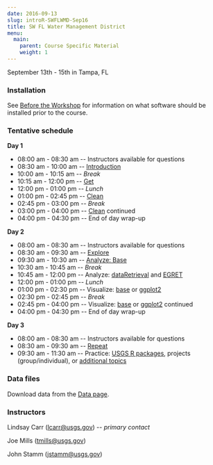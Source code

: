 ```yaml
---
date: 2016-09-13
slug: introR-SWFLWMD-Sep16
title: SW FL Water Management District
menu: 
  main:
    parent: Course Specific Material
    weight: 1
---
```

September 13th - 15th in Tampa, FL

### Installation

See [Before the Workshop](/intro-curriculum/Before) for information on what software should be installed prior to the course.

### Tentative schedule

**Day 1**

-   08:00 am - 08:30 am -- Instructors available for questions
-   08:30 am - 10:00 am -- [Introduction](/intro-curriculum/Introduction)
-   10:00 am - 10:15 am -- *Break*
-   10:15 am - 12:00 pm -- [Get](/intro-curriculum/Get)
-   12:00 pm - 01:00 pm -- *Lunch*
-   01:00 pm - 02:45 pm -- [Clean](/intro-curriculum/Clean)
-   02:45 pm - 03:00 pm -- *Break*
-   03:00 pm - 04:00 pm -- [Clean](/intro-curriculum/Clean) continued
-   04:00 pm - 04:30 pm -- End of day wrap-up

**Day 2**

-   08:00 am - 08:30 am -- Instructors available for questions
-   08:30 am - 09:30 am -- [Explore](/intro-curriculum/Explore)
-   09:30 am - 10:30 am -- [Analyze: Base](/intro-curriculum/Analyze)
-   10:30 am - 10:45 am -- *Break*
-   10:45 am - 12:00 pm -- Analyze: [dataRetrieval](https://owi.usgs.gov/R/dataRetrieval.html) and [EGRET](/intro-curriculum/AnalyzeII)
-   12:00 pm - 01:00 pm -- *Lunch*
-   01:00 pm - 02:30 pm -- Visualize: [base](/intro-curriculum/Visualize/) or [ggplot2](/intro-curriculum/ggplot2/)
-   02:30 pm - 02:45 pm -- *Break*
-   02:45 pm - 04:00 pm -- Visualize: [base](/intro-curriculum/Visualize/) or [ggplot2](/intro-curriculum/ggplot2/) continued
-   04:00 pm - 04:30 pm -- End of day wrap-up

**Day 3**

-   08:00 am - 08:30 am -- Instructors available for questions
-   08:30 am - 09:30 am -- [Repeat](/intro-curriculum/Reproduce/)
-   09:30 am - 11:30 am -- Practice: [USGS R packages](/intro-curriculum/USGS/), projects (group/individual), or [additional topics](/intro-curriculum/Additional/)

### Data files

Download data from the [Data page](/intro-curriculum/data/).

### Instructors

Lindsay Carr (<lcarr@usgs.gov>) -- *primary contact*

Joe Mills (<tmills@usgs.gov>)

John Stamm (<jstamm@usgs.gov>)
